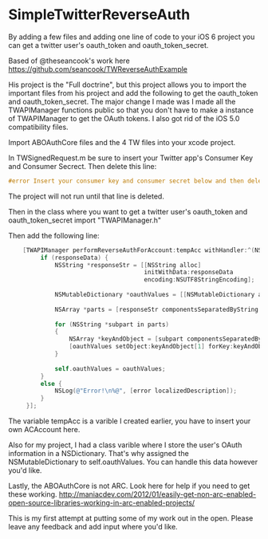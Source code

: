 SimpleTwitterReverseAuth
========================

By adding a few files and adding one line of code to your iOS 6 project you can get a twitter user's oauth_token and oauth_token_secret.

Based of @theseancook's work  here https://github.com/seancook/TWReverseAuthExample

His project is the "Full doctrine", but this project allows you to import the important files from his project and add the following to get the oauth_token and oauth_token_secret. The major change I made was I made all the TWAPIManager functions public so that you don't have to make a instance of TWAPIManager to get the OAuth tokens. I also got rid of the iOS 5.0 compatibility files. 

Import ABOAuthCore files and the 4 TW files into your xcode project.

In TWSignedRequest.m be sure to insert your Twitter app's Consumer Key and Consumer Secrect. Then delete this line:

```objective-c
#error Insert your consumer key and consumer secret below and then delete this line
```

The project will not run until that line is deleted.

Then in the class where you want to get a twitter user's oauth_token and oauth_token_secret import "TWAPIManager.h"

Then add the following line:
```objective-c
    [TWAPIManager performReverseAuthForAccount:tempAcc withHandler:^(NSData *responseData, NSError *error) {
         if (responseData) {
             NSString *responseStr = [[NSString alloc]
                                      initWithData:responseData
                                      encoding:NSUTF8StringEncoding];
             
             NSMutableDictionary *oauthValues = [[NSMutableDictionary alloc] init];
             
             NSArray *parts = [responseStr componentsSeparatedByString:@"&"];
             
             for (NSString *subpart in parts)
             {
                 NSArray *keyAndObject = [subpart componentsSeparatedByString:@"="];
                 [oauthValues setObject:keyAndObject[1] forKey:keyAndObject[0]];
             }
             
             self.oauthValues = oauthValues;
         }
         else {
             NSLog(@"Error!\n%@", [error localizedDescription]);
         }
     }];
```
The variable tempAcc is a varible I created earlier, you have to insert your own ACAccount here.

Also for my project, I had a class varible where I store the user's OAuth information in a NSDictionary. That's why assigned the NSMutableDictionary to self.oauthValues. You can handle this data however you'd like.

Lastly, the ABOAuthCore is not ARC. Look here for help if you need to get these working. http://maniacdev.com/2012/01/easily-get-non-arc-enabled-open-source-libraries-working-in-arc-enabled-projects/

This is my first attempt at putting some of my work out in the open. Please leave any feedback and add input where you'd like.
